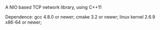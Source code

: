 A NIO based TCP network library, using C++11

Dependence:
gcc 4.8.0 or newer;
cmake 3.2 or newer;
linux kernel 2.6.9 x86-64 or newer;
                                             
